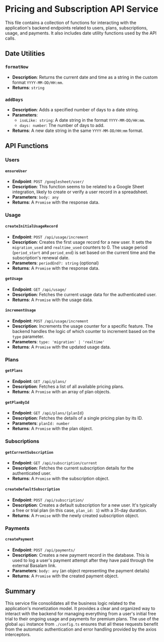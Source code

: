 # Pricing and Subscription API Service

This file contains a collection of functions for interacting with the application's backend endpoints related to users, plans, subscriptions, usage, and payments. It also includes date utility functions used by the API calls.

## Date Utilities

### `formatNow`

- **Description**: Returns the current date and time as a string in the custom format `YYYY-MM-DD/HH:mm`.
- **Returns**: `string`

### `addDays`

- **Description**: Adds a specified number of days to a date string.
- **Parameters**:
  - `isoLike: string`: A date string in the format `YYYY-MM-DD/HH:mm`.
  - `days: number`: The number of days to add.
- **Returns**: A new date string in the same `YYYY-MM-DD/HH:mm` format.

## API Functions

### Users

#### `ensureUser`

- **Endpoint**: `POST /googlesheet/user/`
- **Description**: This function seems to be related to a Google Sheet integration, likely to create or verify a user record in a spreadsheet.
- **Parameters**: `body: any`
- **Returns**: A `Promise` with the response data.

### Usage

#### `createInitialUsageRecord`

- **Endpoint**: `POST /api/usage/increment`
- **Description**: Creates the first usage record for a new user. It sets the `migration_used` and `realtime_used` counters to 0. The usage period (`period_start` and `period_end`) is set based on the current time and the subscription's renewal date.
- **Parameters**: `periodEnd?: string` (optional)
- **Returns**: A `Promise` with the response data.

#### `getUsage`

- **Endpoint**: `GET /api/usage/`
- **Description**: Fetches the current usage data for the authenticated user.
- **Returns**: A `Promise` with the usage data.

#### `incrementUsage`

- **Endpoint**: `POST /api/usage/increment`
- **Description**: Increments the usage counter for a specific feature. The backend handles the logic of which counter to increment based on the `type` parameter.
- **Parameters**: `type: 'migration' | 'realtime'`
- **Returns**: A `Promise` with the updated usage data.

### Plans

#### `getPlans`

- **Endpoint**: `GET /api/plans/`
- **Description**: Fetches a list of all available pricing plans.
- **Returns**: A `Promise` with an array of plan objects.

#### `getPlanById`

- **Endpoint**: `GET /api/plans/{planId}`
- **Description**: Fetches the details of a single pricing plan by its ID.
- **Parameters**: `planId: number`
- **Returns**: A `Promise` with the plan object.

### Subscriptions

#### `getCurrentSubscription`

- **Endpoint**: `GET /api/subscription/current`
- **Description**: Fetches the current subscription details for the authenticated user.
- **Returns**: A `Promise` with the subscription object.

#### `createDefaultSubscription`

- **Endpoint**: `POST /api/subscription/`
- **Description**: Creates a default subscription for a new user. It's typically a free or trial plan (in this case, `plan_id: 1`) with a 31-day duration.
- **Returns**: A `Promise` with the newly created subscription object.

### Payments

#### `createPayment`

- **Endpoint**: `POST /api/payments/`
- **Description**: Creates a new payment record in the database. This is used to log a user's payment attempt after they have paid through the external Basalam link.
- **Parameters**: `body: any` (an object representing the payment details)
- **Returns**: A `Promise` with the created payment object.

## Summary

This service file consolidates all the business logic related to the application's monetization model. It provides a clear and organized way to interact with the backend for managing everything from a user's initial free trial to their ongoing usage and payments for premium plans. The use of the global `api` instance from `./config.ts` ensures that all these requests benefit from the automatic authentication and error handling provided by the axios interceptors.
